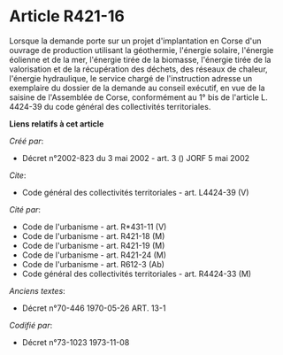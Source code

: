 # Article R421-16

Lorsque la demande porte sur un projet d'implantation en Corse d'un ouvrage de production utilisant la géothermie, l'énergie
solaire, l'énergie éolienne et de la mer, l'énergie tirée de la biomasse, l'énergie tirée de la valorisation et de la
récupération des déchets, des réseaux de chaleur, l'énergie hydraulique, le service chargé de l'instruction adresse un
exemplaire du dossier de la demande au conseil exécutif, en vue de la saisine de l'Assemblée de Corse, conformément au 1° bis
de l'article L. 4424-39 du code général des collectivités territoriales.

**Liens relatifs à cet article**

_Créé par_:

  - Décret n°2002-823 du 3 mai 2002 - art. 3 () JORF 5 mai 2002

_Cite_:

  - Code général des collectivités territoriales - art. L4424-39 (V)

_Cité par_:

  - Code de l'urbanisme - art. R*431-11 (V)
  - Code de l'urbanisme - art. R421-18 (M)
  - Code de l'urbanisme - art. R421-19 (M)
  - Code de l'urbanisme - art. R421-24 (M)
  - Code de l'urbanisme - art. R612-3 (Ab)
  - Code général des collectivités territoriales - art. R4424-33 (M)

_Anciens textes_:

  - Décret n°70-446 1970-05-26 ART. 13-1

_Codifié par_:

  - Décret n°73-1023 1973-11-08
